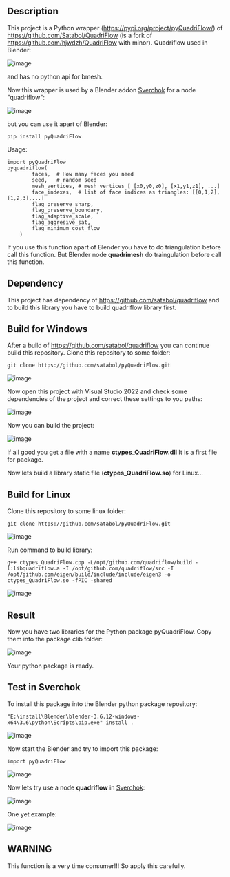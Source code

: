 ## Description

This project is a Python wrapper (https://pypi.org/project/pyQuadriFlow/) of https://github.com/Satabol/QuadriFlow (is a fork of https://github.com/hjwdzh/QuadriFlow with minor). Quadriflow used in Blender:

![image](https://github.com/satabol/QuadriFlow/assets/14288520/56dd4baf-284f-4cbb-b866-61b434e44b1b)

and has no python api for bmesh.

Now this wrapper is used by a Blender addon [Sverchok](https://github.com/nortikin/sverchok) for a node "quadriflow":

![image](https://github.com/satabol/QuadriFlow/assets/14288520/8fe337c4-d84a-4d5f-9c1e-34a4cb78f05f)

but you can use it apart of Blender:

```
pip install pyQuadriFlow
```

Usage:
```
import pyQuadriFlow
pyquadriflow(
        faces,  # How many faces you need
        seed,   # random seed
        mesh_vertices, # mesh vertices [ [x0,y0,z0], [x1,y1,z1], ...]
        face_indexes,  # list of face indices as triangles: [[0,1,2],[1,2,3],...]
        flag_preserve_sharp,
        flag_preserve_boundary,
        flag_adaptive_scale,
        flag_aggresive_sat,
        flag_minimum_cost_flow
    )
```

If you use this function apart of Blender you have to do triangulation before call this function. But Blender node **quadrimesh** do traingulation before call this function.

## Dependency

This project has dependency of https://github.com/satabol/quadriflow and to build this library you have to build quadriflow library first.

## Build for Windows

After a build of https://github.com/satabol/quadriflow you can continue build this repository. Clone this repository to some folder:

```
git clone https://github.com/satabol/pyQuadriFlow.git
```

![image](https://github.com/satabol/QuadriFlow/assets/14288520/6c7953c6-06c0-4356-9694-2f61a912179c)

Now open this project with Visual Studio 2022 and check some dependencies of the project and correct these settings to you paths:

![image](https://github.com/satabol/QuadriFlow/assets/14288520/6bb47366-bdb9-4b2c-a43f-f43f9eda8835)

Now you can build the project:

![image](https://github.com/satabol/QuadriFlow/assets/14288520/5f635fd2-e8e5-4264-8957-6f9f89938d55)

If all good you get a file with a name **ctypes_QuadriFlow.dll** It is a first file for package.

Now lets build a library static file (**ctypes_QuadriFlow.so**) for Linux...

## Build for Linux

Clone this repository to some linux folder:

```
git clone https://github.com/satabol/pyQuadriFlow.git
```

![image](https://github.com/satabol/QuadriFlow/assets/14288520/c73975ec-f9db-4bf0-809b-25c947772dc1)

Run command to build library:

```
g++ ctypes_QuadriFlow.cpp -L/opt/github.com/quadriflow/build -l:libquadriflow.a -I /opt/github.com/quadriflow/src -I /opt/github.com/eigen/build/include/include/eigen3 -o ctypes_QuadriFlow.so -fPIC -shared
```

![image](https://github.com/satabol/QuadriFlow/assets/14288520/405c5763-2f13-4c27-b592-9eeebf880c6f)


## Result


Now you have two libraries for the Python package pyQuadriFlow.
Copy them into the package clib folder:

![image](https://github.com/satabol/QuadriFlow/assets/14288520/eca1f40c-b4ab-41a7-bb6c-589f0adace1d)

Your python package is ready.

## Test in Sverchok

To install this package into the Blender python package repository:

```
"E:\install\Blender\blender-3.6.12-windows-x64\3.6\python\Scripts\pip.exe" install .
```

![image](https://github.com/satabol/QuadriFlow/assets/14288520/cc2c5577-f53c-449c-bde6-04fbed09a521)

Now start the Blender and try to import this package:

```
import pyQuadriFlow
```

![image](https://github.com/satabol/QuadriFlow/assets/14288520/4cea4879-4dc9-4b92-85ab-a4f5e528bf66)

Now lets try use a node **quadriflow** in [Sverchok](https://github.com/nortikin/sverchok):

![image](https://github.com/satabol/QuadriFlow/assets/14288520/1eac54bb-5a6f-4583-b73a-7295cd452860)

One yet example:

![image](https://github.com/satabol/QuadriFlow/assets/14288520/1cf41183-a7d0-4556-bf8a-03fdc47a5656)

## WARNING

This function is a very time consumer!!! So apply this carefully.
